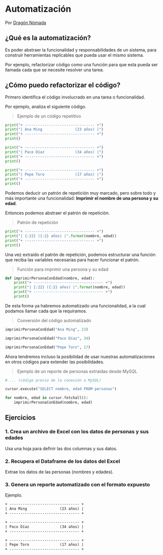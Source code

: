 # Automatización

Por [Dragón Nómada](https://dragonnomada.medium.com)

## ¿Qué es la automatización?

Es poder abstraer la funcionalidad y responsabilidades de un sistema, para construir herramientas replicables que pueda usar el mismo sistema.

Por ejemplo, refactorizar código como una función para que esta pueda ser llamada cada que se necesite resolver una tarea.

## ¿Cómo puedo refactorizar el código?

Primero identifica el código involucrado en una tarea o funcionalidad.

Por ejemplo, analiza el siguiente código.

> Ejemplo de un código repetitivo

```py
print("+ -------------------------------- +")
print("| Ana Ming               (23 años) |")
print("+ -------------------------------- +")
print()

print("+ -------------------------------- +")
print("| Paco Díaz              (34 años) |")
print("+ -------------------------------- +")
print()

print("+ -------------------------------- +")
print("| Pepe Toro              (17 años) |")
print("+ -------------------------------- +")
print()
```

Podemos deducir un patrón de repetición muy marcado, pero sobre todo y más importante una funcionalidad: **Imprimir el nombre de una persona y su edad**.

Entonces podemos abstraer el patrón de repetición.

> Patrón de repetición

```py
print("+ -------------------------------- +")
print("| {:22} ({:2} años) |".format(nombre, edad))
print("+ -------------------------------- +")
print()
```

Una vez extraído el patrón de repetición, podemos estructurar una función que reciba las variables necesarias para hacer funcionar el patrón.

> Función para imprimir una persona y su edad

```py
def imprimirPersonaConEdad(nombre, edad):
    print("+ -------------------------------- +")
    print("| {:22} ({:2} años) |".format(nombre, edad))
    print("+ -------------------------------- +")
    print()
```

De esta forma ya habremos automatizado una funcionalidad, a la cual podamos llamar cada que la requiramos.

> Conversión del código automatizado

```py
imprimirPersonaConEdad("Ana Ming", 23)

imprimirPersonaConEdad("Paco Díaz", 34)

imprimirPersonaConEdad("Pepe Toro", 17)
```

Ahora tendremos incluso la posibilidad de usar nuestras automatizaciones en otros códigos para extender las posibilidades.

> Ejemplo de un reporte de personas extraídas desde MySQL

```py
# ... (código previo de la conexión a MySQL)

cursor.execute("SELECT nombre, edad FROM personas")

for nombre, edad in cursor.fetchall():
    imprimirPersonaConEdad(nombre, edad)
```

## Ejercicios

### 1. Crea un archivo de Excel con los datos de personas y sus edades

Usa una hoja para definir las dos columnas y sus datos.

### 2. Recupera el Dataframe de los datos del Excel

Extrae los datos de las personas (nombres y edades).

### 3. Genera un reporte automatizado con el formato expuesto

Ejemplo.

```txt
+ -------------------------------- +
| Ana Ming               (23 años) |
+ -------------------------------- +

+ -------------------------------- +
| Paco Díaz              (34 años) |
+ -------------------------------- +

+ -------------------------------- +
| Pepe Toro              (17 años) |
+ -------------------------------- +
```
